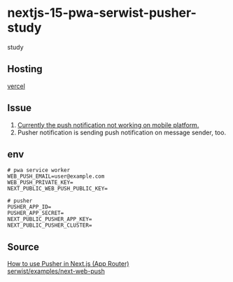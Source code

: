 # nextjs-15-pwa-serwist-pusher-study
study

## Hosting
[vercel](https://nextjs-15-pwa.vercel.app/)

## Issue
1. [Currently the push notification not working on mobile platform.](https://github.com/web-push-libs/web-push/issues/929)
2. Pusher notification is sending push notification on message sender, too.

## env
```shell
# pwa service worker
WEB_PUSH_EMAIL=user@example.com
WEB_PUSH_PRIVATE_KEY=
NEXT_PUBLIC_WEB_PUSH_PUBLIC_KEY=

# pusher
PUSHER_APP_ID=
PUSHER_APP_SECRET=
NEXT_PUBLIC_PUSHER_APP_KEY=
NEXT_PUBLIC_PUSHER_CLUSTER=
```

## Source
[How to use Pusher in Next.js (App Router)](https://selcuk00.medium.com/how-to-use-pusher-in-next-js-app-router-1132b8ddf3b5)  
[serwist/examples/next-web-push](https://github.com/serwist/serwist/tree/main/examples/next-web-push)
